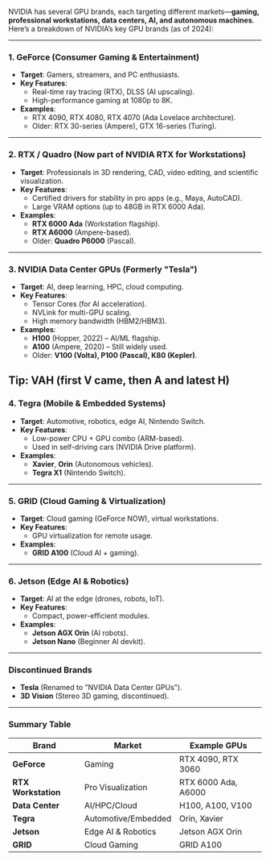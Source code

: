 NVIDIA has several GPU brands, each targeting different markets—**gaming, professional workstations, data centers, AI, and autonomous machines**. Here’s a breakdown of NVIDIA’s key GPU brands (as of 2024):

---

### **1. GeForce** (Consumer Gaming & Entertainment)  
   - **Target**: Gamers, streamers, and PC enthusiasts.  
   - **Key Features**:  
     - Real-time ray tracing (RTX), DLSS (AI upscaling).  
     - High-performance gaming at 1080p to 8K.  
   - **Examples**:  
     - RTX 4090, RTX 4080, RTX 4070 (Ada Lovelace architecture).  
     - Older: RTX 30-series (Ampere), GTX 16-series (Turing).  

---

### **2. RTX / Quadro (Now part of NVIDIA RTX for Workstations)**  
   - **Target**: Professionals in 3D rendering, CAD, video editing, and scientific visualization.  
   - **Key Features**:  
     - Certified drivers for stability in pro apps (e.g., Maya, AutoCAD).  
     - Large VRAM options (up to 48GB in RTX 6000 Ada).  
   - **Examples**:  
     - **RTX 6000 Ada** (Workstation flagship).  
     - **RTX A6000** (Ampere-based).  
     - Older: **Quadro P6000** (Pascal).  

---

### **3. NVIDIA Data Center GPUs (Formerly "Tesla")**  
   - **Target**: AI, deep learning, HPC, cloud computing.  
   - **Key Features**:  
     - Tensor Cores (for AI acceleration).  
     - NVLink for multi-GPU scaling.  
     - High memory bandwidth (HBM2/HBM3).  
   - **Examples**:  
     - **H100** (Hopper, 2022) – AI/ML flagship.  
     - **A100** (Ampere, 2020) – Still widely used.  
     - Older: **V100 (Volta), P100 (Pascal), K80 (Kepler)**.  

**Tip:** **VAH** (first V came, then A and latest H)
---

### **4. Tegra (Mobile & Embedded Systems)**  
   - **Target**: Automotive, robotics, edge AI, Nintendo Switch.  
   - **Key Features**:  
     - Low-power CPU + GPU combo (ARM-based).  
     - Used in self-driving cars (NVIDIA Drive platform).  
   - **Examples**:  
     - **Xavier**, **Orin** (Autonomous vehicles).  
     - **Tegra X1** (Nintendo Switch).  

---

### **5. GRID (Cloud Gaming & Virtualization)**  
   - **Target**: Cloud gaming (GeForce NOW), virtual workstations.  
   - **Key Features**:  
     - GPU virtualization for remote usage.  
   - **Examples**:  
     - **GRID A100** (Cloud AI + gaming).  

---

### **6. Jetson (Edge AI & Robotics)**  
   - **Target**: AI at the edge (drones, robots, IoT).  
   - **Key Features**:  
     - Compact, power-efficient modules.  
   - **Examples**:  
     - **Jetson AGX Orin** (AI robots).  
     - **Jetson Nano** (Beginner AI devkit).  

---

### **Discontinued Brands**  
   - **Tesla** (Renamed to "NVIDIA Data Center GPUs").  
   - **3D Vision** (Stereo 3D gaming, discontinued).  

---

### **Summary Table**  
| **Brand**         | **Market**               | **Example GPUs**          |  
|--------------------|--------------------------|---------------------------|  
| **GeForce**        | Gaming                   | RTX 4090, RTX 3060        |  
| **RTX Workstation**| Pro Visualization        | RTX 6000 Ada, A6000       |  
| **Data Center**    | AI/HPC/Cloud             | H100, A100, V100          |  
| **Tegra**         | Automotive/Embedded      | Orin, Xavier              |  
| **Jetson**        | Edge AI & Robotics       | Jetson AGX Orin           |  
| **GRID**          | Cloud Gaming             | GRID A100                 |  

